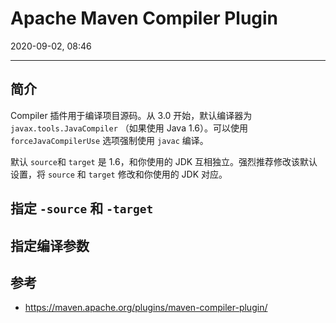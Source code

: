 # Apache Maven Compiler Plugin


2020-09-02, 08:46
***

## 简介

Compiler 插件用于编译项目源码。从 3.0 开始，默认编译器为 `javax.tools.JavaCompiler` （如果使用 Java 1.6）。可以使用 `forceJavaCompilerUse` 选项强制使用 `javac` 编译。

默认 `source`和 `target` 是 1.6，和你使用的 JDK 互相独立。强烈推荐修改该默认设置，将 `source` 和 `target` 修改和你使用的 JDK 对应。

## 指定 `-source` 和 `-target`


## 指定编译参数



## 参考

- https://maven.apache.org/plugins/maven-compiler-plugin/